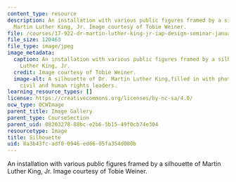 ```yaml
---
content_type: resource
description: An installation with various public figures framed by a silhouette of
  Martin Luther King, Jr. Image courtesy of Tobie Weiner.
file: /courses/17-922-dr-martin-luther-king-jr-iap-design-seminar-january-iap-2013/8a3b43fcadf00946ed6605fa354d080b_MLKsilnew.jpg
file_size: 120463
file_type: image/jpeg
image_metadata:
  caption: An installation with various public figures framed by a silhouette of Martin
    Luther King, Jr.
  credit: Image courtesy of Tobie Weiner.
  image-alt: A silhouette of Dr. Martin Luther King,filled in with photos of various
    civil and human rights leaders.
learning_resource_types: []
license: https://creativecommons.org/licenses/by-nc-sa/4.0/
ocw_type: OCWImage
parent_title: Image Gallery
parent_type: CourseSection
parent_uid: 08203278-88bc-e2b6-5b15-49f0cb74e304
resourcetype: Image
title: Silhouette
uid: 8a3b43fc-adf0-0946-ed66-05fa354d080b
---
```

An installation with various public figures framed by a silhouette of Martin Luther King, Jr. Image courtesy of Tobie Weiner.